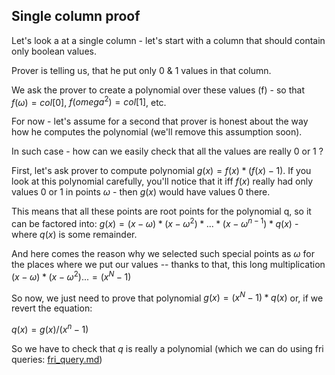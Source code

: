 ## Single column proof

Let's look a at a single column - let's start with a column that should contain only boolean values.

Prover is telling us, that he put only 0 & 1 values in that column.

We ask the prover to create a polynomial over these values (f) - so that $f(\omega) = col[0]$, $f(omega^2) = col[1]$, etc.


For now - let's assume for a second that prover is honest about the way how he computes the polynomial (we'll remove this assumption soon).

In such case - how can we easily check that all the values are really 0 or 1 ?

First, let's ask prover to compute polynomial  $g(x) = f(x) * (f(x)-1)$. If you look at this polynomial carefully, you'll notice that it iff $f(x)$ really had only values 0 or 1 in points $\omega$ - then $g(x)$ would have values 0 there.

This means that all these points are root points for the polynomial q, so it can be factored into: $g(x) = (x-\omega) * (x-\omega^2)*...*(x-\omega^{n-1})*q(x)$ - where $q(x)$ is some remainder.

And here comes the reason why we selected such special points as $\omega$ for the places where we put our values -- thanks to that, this long multiplication $(x-\omega)*(x-\omega^2)... = (x^N -1)$

So now, we just need to prove that polynomial $g(x) = (x^N-1)*q(x)$ or, if we revert the equation:

$q(x) = g(x) / (x^n - 1)$

So we have to check that $q$ is really a polynomial (which we can do using fri queries: [fri_query.md](fri_query.md))
